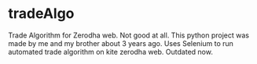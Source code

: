 # tradeAlgo
Trade Algorithm for Zerodha web. Not good at all.
This python project was made by me and my brother about 3 years ago.
Uses Selenium to run automated trade algorithm on kite zerodha web.
Outdated now.
